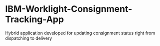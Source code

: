 # IBM-Worklight-Consignment-Tracking-App
Hybrid application developed for updating consignment status right from dispatching to delivery
